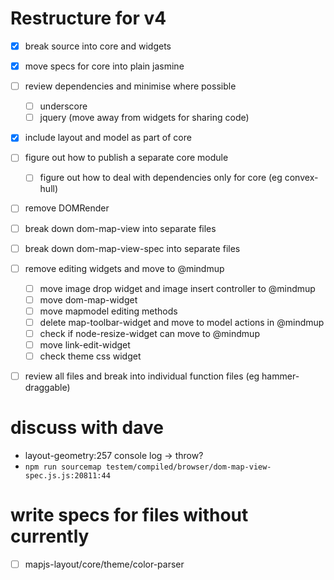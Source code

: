 # Restructure for v4

- [x] break source into core and widgets
- [x] move specs for core into plain jasmine
- [ ] review dependencies and minimise where possible
  - [ ] underscore
  - [ ] jquery (move away from widgets for sharing code)
- [x] include layout and model as part of core
- [ ] figure out how to publish a separate core module
  - [ ] figure out how to deal with dependencies only for core (eg convex-hull)
- [ ] remove DOMRender
- [ ] break down dom-map-view into separate files
- [ ] break down dom-map-view-spec into separate files
- [ ] remove editing widgets and move to @mindmup
  - [ ] move image drop widget and image insert controller to @mindmup
  - [ ] move dom-map-widget
  - [ ] move mapmodel editing methods
  - [ ] delete map-toolbar-widget and move to model actions in @mindmup
  - [ ] check if node-resize-widget can move to @mindmup
  - [ ] move link-edit-widget
  - [ ] check theme css widget
- [ ] review all files and break into individual function files (eg hammer-draggable)


# discuss with dave

- layout-geometry:257 console log -> throw?
- `npm run sourcemap testem/compiled/browser/dom-map-view-spec.js.js:20811:44`

# write specs for files without currently

- [ ] mapjs-layout/core/theme/color-parser
